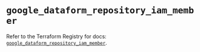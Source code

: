 # `google_dataform_repository_iam_member`

Refer to the Terraform Registry for docs: [`google_dataform_repository_iam_member`](https://registry.terraform.io/providers/hashicorp/google-beta/6.22.0/docs/resources/google_dataform_repository_iam_member).
